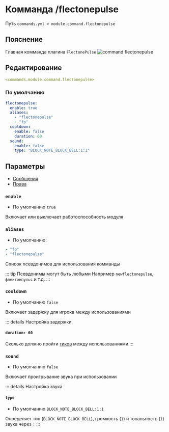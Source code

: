 # Комманда /flectonepulse
Путь `commands.yml > module.command.flectonepulse`

## Пояснение
Главная комманда плагина `FlectonePulse`
![command flectonepulse](/commandflectonepulse.png)


## Редактирование
```yaml
<commands.module.command.flectonepulse>
```

### По умолчанию
```yaml
flectonepulse:
  enable: true
  aliases:
    - "flectonepulse"
    - "fp"
  cooldown:
    enable: false
    duration: 60
  sound:
    enable: false
    type: "BLOCK_NOTE_BLOCK_BELL:1:1"
```

## Параметры

- [Сообщения](/ru/messages/ru_ru/module/command/flectonepulse/)
- [Права](/ru/permissions/module/command/flectonepulse/)

### `enable`
- По умолчанию `true`

Включает или выключает работоспособность модуля

### `aliases`
- По умолчанию:
```yaml
- "fp"
- "flectonepulse"
```

Список псевдонимов для использования комманды

::: tip Псевдонимы могут быть любыми
Например `newflectonepulse`, `флектонпульс` и т.д.
:::

### `cooldown`
- По умолчанию `false`

Включает задержку для игрока между использованиями

::: details Настройка задержки
#### `duration: 60`

Сколько должно пройти [тиков](https://ru.minecraft.wiki/w/%D0%A2%D0%B0%D0%BA%D1%82) между использованиями
:::

### `sound`
- По умолчанию `false`

Включает проигрывание звука при использовании

::: details Настройка звука
#### `type`
- По умолчанию `BLOCK_NOTE_BLOCK_BELL:1:1`

Определяет тип (`BLOCK_NOTE_BLOCK_BELL`), громкость (`1`) и тональность (`1`) звука через `:`
:::